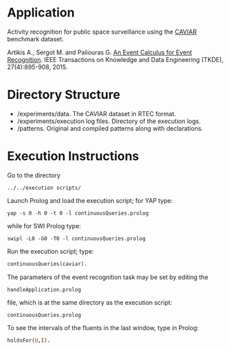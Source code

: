 # Application

Activity recognition for public space surveillance using the [CAVIAR](http://homepages.inf.ed.ac.uk/rbf/CAVIARDATA1/) benchmark dataset.

Artikis A., Sergot M. and Paliouras G. [An Event Calculus for Event Recognition](http://dx.doi.org/10.1109/TKDE.2014.2356476). IEEE Transactions on Knowledge and Data Engineering (TKDE), 27(4):895-908, 2015.

# Directory Structure
- /experiments/data. The CAVIAR dataset in RTEC format.
- /experiments/execution log files. Directory of the execution logs.
- /patterns. Original and compiled patterns along with declarations.

# Execution Instructions

Go to the directory 

```
../../execution scripts/

```

Launch Prolog and load the execution script;
for YAP type:


```
yap -s 0 -h 0 -t 0 -l continuousQueries.prolog
```

while for SWI Prolog type:


```
swipl -L0 -G0 -T0 -l continuousQueries.prolog
```

Run the execution script; type:

```prolog
continuousQueries(caviar).
```

The parameters of the event recognition task may be set by editing the 

```
handleApplication.prolog
```

file, which is at the same directory as the execution script:


```
continuousQueries.prolog
```



To see the intervals of the fluents in the last window, type in Prolog:

```prolog
holdsFor(U,I).
```

